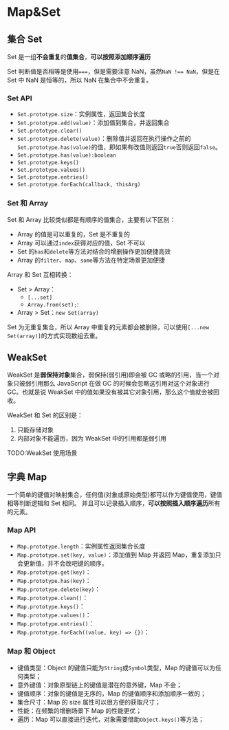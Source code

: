 # Map&Set

## 集合 Set

Set 是一组**不会重复**的**值集合**，**可以按照添加顺序遍历**

Set 判断值是否相等是使用`===`，但是需要注意 NaN，虽然`NaN !== NaN`，但是在 Set 中 NaN 是恒等的，所以 NaN 在集合中不会重复。

### Set API

- `Set.prototype.size`：实例属性，返回集合长度
- `Set.prototype.add(value)`：添加值到集合，并返回集合
- `Set.prototype.clear()`
- `Set.prototype.delete(value)`：删除值并返回在执行操作之前的`Set.prototype.has(value)`的值，即如果有改值则返回`true`否则返回`false`。
- `Set.prototype.has(value):boolean`
- `Set.prototype.keys()`
- `Set.prototype.values()`
- `Set.prototype.entries()`
- `Set.prototype.forEach(callback, thisArg)`

### Set 和 Array

Set 和 Array 比较类似都是有顺序的值集合，主要有以下区别：

- Array 的值是可以重复的，Set 是不重复的
- Array 可以通过`index`获得对应的值，Set 不可以
- Set 的`has`和`delete`等方法对结合的增删操作更加便捷高效
- Array 的`filter`、`map`、`some`等方法在特定场景更加便捷

Array 和 Set 互相转换：

- Set > Array：
  - `[...set]`
  - `Array.from(set);`:
- Array > Set：`new Set(array)`

Set 为无重复集合，所以 Array 中重复的元素都会被删除，可以使用`[...new Set(array)]`的方式实现数组去重。

## WeakSet

WeakSet 是**弱保持对象**集合，弱保持(弱引用)即会被 GC 或略的引用，当一个对象只被弱引用那么 JavaScript 在做 GC 的时候会忽略这引用对这个对象进行 GC。也就是说 WeakSet 中的值如果没有被其它对象引用，那么这个值就会被回收。

WeakSet 和 Set 的区别是：

1. 只能存储对象
2. 内部对象不能遍历，因为 WeakSet 中的引用都是弱引用

TODO:WeakSet 使用场景

## 字典 Map

一个简单的键值对映射集合，任何值(对象或原始类型)都可以作为键值使用，键值相等判断逻辑和 Set 相同。
并且可以记录插入顺序，**可以按照插入顺序遍历**所有的元素。

### Map API

- `Map.prototype.length`：实例属性返回集合长度
- `Map.prototype.set(key, value)`：添加值到 Map 并返回 Map，重复添加只会更新值，并不会改吧键的顺序。
- `Map.prototype.get(key)`：
- `Map.prototype.has(key)`：
- `Map.prototype.delete(key)`：
- `Map.prototype.clean()`：
- `Map.prototype.keys()`：
- `Map.prototype.values()`：
- `Map.prototype.entries()`：
- `Map.prototype.forEach((value, key) => {})`：

### Map 和 Object

- 键值类型：Object 的键值只能为`String`或`Symbol`类型，Map 的键值可以为任何类型；
- 意外键值：对象原型链上的键值是潜在的意外键，Map 不会；
- 键值顺序：对象的键值是无序的，Map 的键值顺序和添加顺序一致的；
- 集合尺寸：Map 的 size 属性可以很方便的获取尺寸；
- 性能：在频繁的增删场景下 Map 的性能更优；
- 遍历：Map 可以直接进行迭代，对象需要借助`Object.keys()`等方法；
